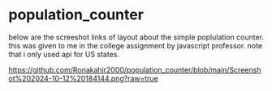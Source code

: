 # population_counter
below are the screeshot links of layout about the simple poplulation counter.
this was given to me in the college assignment by javascript professor. 
note that i only used api for US states. 

https://github.com/Ronakahir2000/population_counter/blob/main/Screenshot%202024-10-12%20184144.png?raw=true
